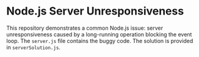 # Node.js Server Unresponsiveness

This repository demonstrates a common Node.js issue: server unresponsiveness caused by a long-running operation blocking the event loop.  The `server.js` file contains the buggy code.  The solution is provided in `serverSolution.js`.